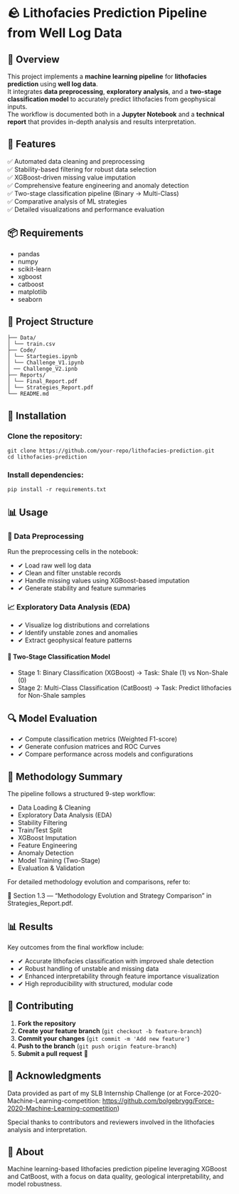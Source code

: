 # 🪨 Lithofacies Prediction Pipeline from Well Log Data

## 📌 Overview  
This project implements a **machine learning pipeline** for **lithofacies prediction** using **well log data**.  
It integrates **data preprocessing**, **exploratory analysis**, and a **two-stage classification model** to accurately predict lithofacies from geophysical inputs.  
The workflow is documented both in a **Jupyter Notebook** and a **technical report** that provides in-depth analysis and results interpretation.


## 🚀 Features  
✅ Automated data cleaning and preprocessing  
✅ Stability-based filtering for robust data selection  
✅ XGBoost-driven missing value imputation  
✅ Comprehensive feature engineering and anomaly detection  
✅ Two-stage classification pipeline (Binary → Multi-Class)  
✅ Comparative analysis of ML strategies  
✅ Detailed visualizations and performance evaluation  


## 📦 Requirements  
- pandas  
- numpy  
- scikit-learn  
- xgboost  
- catboost  
- matplotlib  
- seaborn  


## 📂 Project Structure  
```
├── Data/
│ └── train.csv
├── Code/
│ └── Startegies.ipynb
│ └── Challenge_V1.ipynb
│ ── Challenge_V2.ipnb
├── Reports/
│ └── Final_Report.pdf
│ └── Strategies_Report.pdf
└── README.md
```


## 🔧 Installation  

### **Clone the repository:**  
```
git clone https://github.com/your-repo/lithofacies-prediction.git
cd lithofacies-prediction
```

### **Install dependencies:**
```
pip install -r requirements.txt

```
## 📊 Usage

### 🧹 Data Preprocessing
Run the preprocessing cells in the notebook:
- ✔ Load raw well log data
- ✔ Clean and filter unstable records
- ✔ Handle missing values using XGBoost-based imputation
- ✔ Generate stability and feature summaries

### 📈 Exploratory Data Analysis (EDA)
- ✔ Visualize log distributions and correlations
- ✔ Identify unstable zones and anomalies
- ✔ Extract geophysical feature patterns

#### 🧠 Two-Stage Classification Model
- Stage 1: Binary Classification (XGBoost) -> Task: Shale (1) vs Non-Shale (0)
- Stage 2: Multi-Class Classification (CatBoost) -> Task: Predict lithofacies for Non-Shale samples

## 🔍 Model Evaluation
- ✔ Compute classification metrics (Weighted F1-score)
- ✔ Generate confusion matrices and ROC Curves
- ✔ Compare performance across models and configurations

## 🧩 Methodology Summary
The pipeline follows a structured 9-step workflow:
- Data Loading & Cleaning
- Exploratory Data Analysis (EDA)
- Stability Filtering
- Train/Test Split
- XGBoost Imputation
- Feature Engineering
- Anomaly Detection
- Model Training (Two-Stage)
- Evaluation & Validation

For detailed methodology evolution and comparisons, refer to:

📖 Section 1.3 — “Methodology Evolution and Strategy Comparison” in Strategies_Report.pdf.

## 📊 Results
Key outcomes from the final workflow include:
- ✔ Accurate lithofacies classification with improved shale detection
- ✔ Robust handling of unstable and missing data
- ✔ Enhanced interpretability through feature importance visualization
- ✔ High reproducibility with structured, modular code

## 🤝 Contributing
1. **Fork the repository**
2. **Create your feature branch** (`git checkout -b feature-branch`)
3. **Commit your changes** (`git commit -m 'Add new feature'`)
4. **Push to the branch** (`git push origin feature-branch`)
5. **Submit a pull request** 🎉  

## 🙌 Acknowledgments
Data provided as part of my SLB Internship Challenge (or at Force-2020-Machine-Learning-competition: https://github.com/bolgebrygg/Force-2020-Machine-Learning-competition)

Special thanks to contributors and reviewers involved in the lithofacies analysis and interpretation.

## 📘 About
Machine learning-based lithofacies prediction pipeline leveraging XGBoost and CatBoost, with a focus on data quality, geological interpretability, and model robustness.
